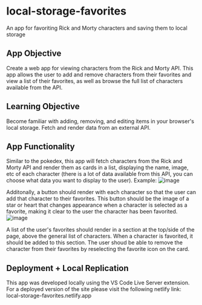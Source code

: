 # local-storage-favorites
An app for favoriting Rick and Morty characters and saving them to local storage 

## App Objective
Create a web app for viewing characters from the Rick and Morty API. This app allows the user to add and remove characters from their favorites and view a list of their favorites, as well as browse the full list of characters available from the API. 

## Learning Objective
Become familiar with adding, removing, and editing items in your browser's local storage. Fetch and render data from an external API.

## App Functionality
Similar to the pokedex, this app will fetch characters from the Rick and Morty API and render them as cards in a list, displaying the name, image, etc of each character (there is a lot of data available from this API, you can choose what data you want to display to the user). 
Example: ![image](https://user-images.githubusercontent.com/25269980/209225130-3f1300a1-8b70-4a9c-b960-c22fe149db2d.png)

Additonally, a button should render with each character so that the user can add that character to their favorites. This button should be the image of a star or heart that changes appearance when a character is selected as a favorite, making it clear to the user the character has been favorited.
![image](https://user-images.githubusercontent.com/25269980/209225624-5c229cd9-489d-4d21-8d18-393804df0e52.png)

A list of the user's favorites should render in a section at the top/side of the page, above the general list of characters. When a character is favorited, it should be added to this section. The user shoud be able to remove the character from their favorites by reselecting the favorite icon on the card. 

## Deployment + Local Replication 
This app was developed locally using the VS Code Live Server extension. For a deployed version of the site please visit the following netlify link: local-storage-favorites.netlify.app

